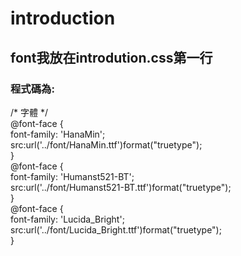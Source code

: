# introduction
## font我放在introdution.css第一行<br>
### 程式碼為:<br>
/* 字體 */<br>
@font-face {<br>
  font-family: 'HanaMin';<br>
  src:url('../font/HanaMin.ttf')format("truetype");<br>
}<br>
@font-face {<br>
  font-family: 'Humanst521-BT';<br>
  src:url('../font/Humanst521-BT.ttf')format("truetype");<br>
}<br>
@font-face {<br>
  font-family: 'Lucida_Bright';<br>
  src:url('../font/Lucida_Bright.ttf')format("truetype");<br>
}
